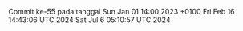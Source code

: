 Commit ke-55 pada tanggal Sun Jan 01 14:00 2023 +0100
Fri Feb 16 14:43:06 UTC 2024
Sat Jul  6 05:10:57 UTC 2024
